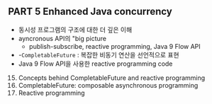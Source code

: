 ## PART 5 Enhanced Java concurrency

- 동시성 프로그램의 구조에 대한 더 깊은 이해
- ayncronous API의 "big picture
    - publish-subscribe, reactive programming, Java 9 Flow API
- -`CompletableFuture` : 복잡한 비동기 연산을 선언적으로 표현
- Java 9 Flow API을 사용한 reactive programming code


15. Concepts behind CompletableFuture and reactive programming
16. CompletableFuture: composable asynchronous programming
17. Reactive programming